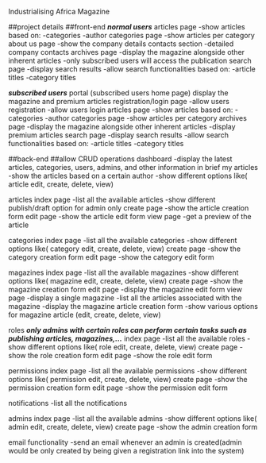 Industrialising Africa Magazine

##project details
##front-end 
***normal users***
articles page
    -show articles based on:
        -categories
        -author
categories page
    -show articles per category
about us page
    -show the company details
contacts section
    -detailed company contacts
archives page
    -display the magazine alongside other inherent articles
    -only subscribed users will access the publication
search page
    -display search results
    -allow search functionalities based on:
        -article titles
        -category titles

***subscribed users***
portal (subscribed users home page)
    display the magazine and premium articles
registration/login page
    -allow users registration
    -allow users login
articles page
    -show articles based on:
        -categories
        -author
categories page
    -show articles per category
archives page
    -display the magazine alongside other inherent articles
   -display premium articles
search page
    -display search results
    -allow search functionalities based on:
        -article titles
        -category titles

##back-end
##allow CRUD operations
dashboard
    -display the latest articles, categories, users, admins, and other information in brief
my articles
    -show the articles based on a certain author
    -show different options like( article edit, create, delete, view)

articles
    index page
        -list all the available articles
        -show different publish/draft option for admin only
    create page
        -show the article creation form
    edit page
        -show the article edit form
    view page
        -get a preview of the article

categories
    index page
        -list all the available categories
        -show different options like( category edit, create, delete, view)
    create page
        -show the category creation form
    edit page
        -show the category edit form

magazines
    index page
        -list all the available magazines
        -show different options like( magazine edit, create, delete, view)
    create page
        -show the magazine creation form
    edit page
        -display the magazine edit form
    view page
        -display a single magazine
        -list all the articles associated with the magazine
        -display the magazine article creation form
        -show various options for magazine article (edit, create, delete, view)

roles
***only admins with certain roles can perform certain tasks such as publishing articles, magazines,...***
    index page
        -list all the available roles
        -show different options like( role edit, create, delete, view)
    create page
        -show the role creation form
    edit page
        -show the role edit form

permissions
    index page
        -list all the available permissions
        -show different options like( permission edit, create, delete, view)
    create page
        -show the permission creation form
    edit page
        -show the permission edit form

notifications
    -list all the notifications

admins
    index page
        -list all the available admins
        -show different options like( admin edit, create, delete, view)
    create page
        -show the admin creation form

email functionality
    -send an email whenever an admin is created(admin would be only created by being given a registration link into the system)

    
